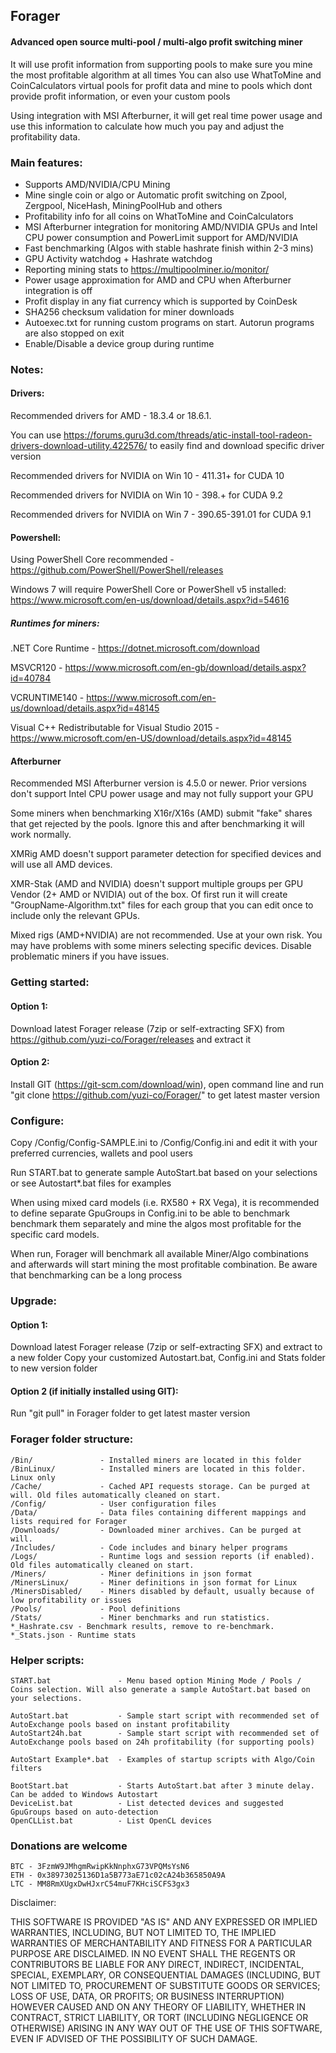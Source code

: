 ## Forager
#### Advanced open source multi-pool / multi-algo profit switching miner

It will use profit information from supporting pools to make sure you mine the most profitable algorithm at all times
You can also use WhatToMine and CoinCalculators virtual pools for profit data and mine to pools which dont provide profit information, or even your custom pools

Using integration with MSI Afterburner, it will get real time power usage and use this information to calculate how much you pay and adjust the profitability data.

### Main features:
- Supports AMD/NVIDIA/CPU Mining
- Mine single coin or algo or Automatic profit switching on Zpool, Zergpool, NiceHash, MiningPoolHub and others
- Profitability info for all coins on WhatToMine and CoinCalculators
- MSI Afterburner integration for monitoring AMD/NVIDIA GPUs and Intel CPU power consumption and PowerLimit support for AMD/NVIDIA
- Fast benchmarking (Algos with stable hashrate finish within 2-3 mins)
- GPU Activity watchdog + Hashrate watchdog
- Reporting mining stats to https://multipoolminer.io/monitor/
- Power usage approximation for AMD and CPU when Afterburner integration is off
- Profit display in any fiat currency which is supported by CoinDesk
- SHA256 checksum validation for miner downloads
- Autoexec.txt for running custom programs on start. Autorun programs are also stopped on exit
- Enable/Disable a device group during runtime


### Notes:

#### Drivers:

Recommended drivers for AMD - 18.3.4 or 18.6.1.

You can use https://forums.guru3d.com/threads/atic-install-tool-radeon-drivers-download-utility.422576/ to easily find and download specific driver version

Recommended drivers for NVIDIA on Win 10 - 411.31+ for CUDA 10

Recommended drivers for NVIDIA on Win 10 - 398.+ for CUDA 9.2

Recommended drivers for NVIDIA on Win 7 - 390.65-391.01 for CUDA 9.1


#### Powershell:

Using PowerShell Core recommended - https://github.com/PowerShell/PowerShell/releases

Windows 7 will require PowerShell Core or PowerShell v5 installed: https://www.microsoft.com/en-us/download/details.aspx?id=54616


##### Runtimes for miners:

.NET Core Runtime - https://dotnet.microsoft.com/download

MSVCR120 - https://www.microsoft.com/en-gb/download/details.aspx?id=40784

VCRUNTIME140 - https://www.microsoft.com/en-us/download/details.aspx?id=48145

Visual C++ Redistributable for Visual Studio 2015 - https://www.microsoft.com/en-US/download/details.aspx?id=48145


#### Afterburner

Recommended MSI Afterburner version is 4.5.0 or newer.
Prior versions don't support Intel CPU power usage and may not fully support your GPU

Some miners when benchmarking X16r/X16s (AMD) submit "fake" shares that get rejected by the pools.
Ignore this and after benchmarking it will work normally.

XMRig AMD doesn't support parameter detection for specified devices and will use all AMD devices.

XMR-Stak (AMD and NVIDIA) doesn't support multiple groups per GPU Vendor (2+ AMD or NVIDIA) out of the box.
Of first run it will create "GroupName-Algorithm.txt" files for each group that you can edit once to include only the relevant GPUs.

Mixed rigs (AMD+NVIDIA) are not recommended. Use at your own risk.
You may have problems with some miners selecting specific devices. Disable problematic miners if you have issues.


### Getting started:
#### Option 1:

Download latest Forager release (7zip or self-extracting SFX) from https://github.com/yuzi-co/Forager/releases and extract it

#### Option 2:

Install GIT (https://git-scm.com/download/win), open command line and run "git clone https://github.com/yuzi-co/Forager/" to get latest master version

### Configure:

Copy /Config/Config-SAMPLE.ini to /Config/Config.ini and edit it with your preferred currencies, wallets and pool users

Run START.bat to generate sample AutoStart.bat based on your selections or see Autostart*.bat files for examples

When using mixed card models (i.e. RX580 + RX Vega), it is recommended to define separate GpuGroups in Config.ini to be able to benchmark benchmark them separately and mine the algos most profitable for the specific card models.

When run, Forager will benchmark all available Miner/Algo combinations and afterwards will start mining the most profitable combination.
Be aware that benchmarking can be a long process

### Upgrade:
#### Option 1:

Download latest Forager release (7zip or self-extracting SFX) and extract to a new folder
Copy your customized Autostart.bat, Config.ini and Stats folder to new version folder

#### Option 2 (if initially installed using GIT):

Run "git pull" in Forager folder to get latest master version


### Forager folder structure:
```
/Bin/               - Installed miners are located in this folder
/BinLinux/          - Installed miners are located in this folder. Linux only
/Cache/             - Cached API requests storage. Can be purged at will. Old files automatically cleaned on start.
/Config/            - User configuration files
/Data/              - Data files containing different mappings and lists required for Forager
/Downloads/         - Downloaded miner archives. Can be purged at will.
/Includes/          - Code includes and binary helper programs
/Logs/              - Runtime logs and session reports (if enabled). Old files automatically cleaned on start.
/Miners/            - Miner definitions in json format
/MinersLinux/       - Miner definitions in json format for Linux
/MinersDisabled/    - Miners disabled by default, usually because of low profitability or issues
/Pools/             - Pool definitions
/Stats/             - Miner benchmarks and run statistics. *_Hashrate.csv - Benchmark results, remove to re-benchmark. *_Stats.json - Runtime stats
```

### Helper scripts:
```
START.bat               - Menu based option Mining Mode / Pools / Coins selection. Will also generate a sample AutoStart.bat based on your selections.

AutoStart.bat           - Sample start script with recommended set of AutoExchange pools based on instant profitability
AutoStart24h.bat        - Sample start script with recommended set of AutoExchange pools based on 24h profitability (for supporting pools)

AutoStart Example*.bat  - Examples of startup scripts with Algo/Coin filters

BootStart.bat           - Starts AutoStart.bat after 3 minute delay. Can be added to Windows Autostart
DeviceList.bat          - List detected devices and suggested GpuGroups based on auto-detection
OpenCLList.bat          - List OpenCL devices
```


### Donations are welcome
```
BTC - 3FzmW9JMhgmRwipKkNnphxG73VPQMsYsN6
ETH - 0x38973025136D1a5B773aE71c02cA24b365850A9A
LTC - MM8RmXUgxDwHJxrC54muF7KHciSCFS3gx3
```

Disclaimer:

THIS SOFTWARE IS PROVIDED "AS IS" AND ANY EXPRESSED OR IMPLIED WARRANTIES, INCLUDING, BUT NOT LIMITED TO, THE IMPLIED WARRANTIES OF MERCHANTABILITY AND FITNESS FOR A PARTICULAR PURPOSE ARE DISCLAIMED. IN NO EVENT SHALL THE REGENTS OR CONTRIBUTORS BE LIABLE FOR ANY DIRECT, INDIRECT, INCIDENTAL, SPECIAL, EXEMPLARY, OR CONSEQUENTIAL DAMAGES (INCLUDING, BUT NOT LIMITED TO, PROCUREMENT OF SUBSTITUTE GOODS OR SERVICES; LOSS OF USE, DATA, OR PROFITS; OR BUSINESS INTERRUPTION)
HOWEVER CAUSED AND ON ANY THEORY OF LIABILITY, WHETHER IN CONTRACT, STRICT LIABILITY, OR TORT (INCLUDING NEGLIGENCE OR OTHERWISE) ARISING IN ANY WAY OUT OF THE USE OF THIS SOFTWARE, EVEN IF ADVISED OF THE POSSIBILITY OF SUCH DAMAGE.
